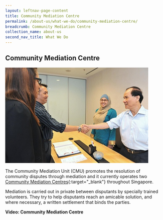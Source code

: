```yaml
---
layout: leftnav-page-content
title: Community Mediation Centre
permalink: /about-us/what-we-do/community-mediation-centre/
breadcrumb: Community Mediation Centre
collection_name: about-us
second_nav_title: What We Do
---
```


<style> 
 .image {width: 600px;} 
 .image img {max-width: 100%;} 
</style>

Community Mediation Centre
---

<div class="image"><img src="/images/DSC_6963.jpg/"></div>

The Community Mediation Unit (CMU) promotes the resolution of community disputes through mediation and it currently operates two [Community Mediation Centres](https://mlaw-cmc-staging.netlify.com/){:target="_blank"} throughout Singapore.

Mediation is carried out in private between disputants by specially trained volunteers. They try to help disputants reach an amicable solution, and where necessary, a written settlement that binds the parties. 

**Video: Community Mediation Centre**
